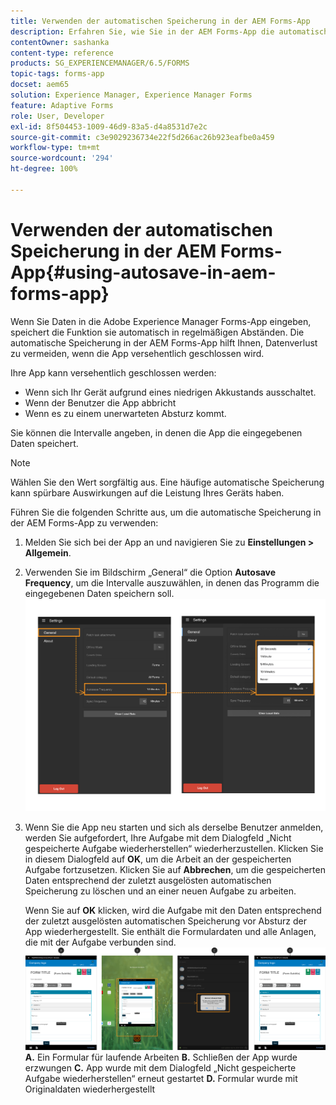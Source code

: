```yaml
---
title: Verwenden der automatischen Speicherung in der AEM Forms-App
description: Erfahren Sie, wie Sie in der AEM Forms-App die automatische Speicherung verwenden, mit der Sie Datenverlust vermeiden können.
contentOwner: sashanka
content-type: reference
products: SG_EXPERIENCEMANAGER/6.5/FORMS
topic-tags: forms-app
docset: aem65
solution: Experience Manager, Experience Manager Forms
feature: Adaptive Forms
role: User, Developer
exl-id: 8f504453-1009-46d9-83a5-d4a8531d7e2c
source-git-commit: c3e9029236734e22f5d266ac26b923eafbe0a459
workflow-type: tm+mt
source-wordcount: '294'
ht-degree: 100%

---
```


# Verwenden der automatischen Speicherung in der AEM Forms-App{#using-autosave-in-aem-forms-app}

Wenn Sie Daten in die Adobe Experience Manager Forms-App eingeben, speichert die Funktion sie automatisch in regelmäßigen Abständen. Die automatische Speicherung in der AEM Forms-App hilft Ihnen, Datenverlust zu vermeiden, wenn die App versehentlich geschlossen wird.

Ihre App kann versehentlich geschlossen werden:

* Wenn sich Ihr Gerät aufgrund eines niedrigen Akkustands ausschaltet.
* Wenn der Benutzer die App abbricht
* Wenn es zu einem unerwarteten Absturz kommt.

Sie können die Intervalle angeben, in denen die App die eingegebenen Daten speichert.

>[!NOTE]
>
>Wählen Sie den Wert sorgfältig aus. Eine häufige automatische Speicherung kann spürbare Auswirkungen auf die Leistung Ihres Geräts haben.

Führen Sie die folgenden Schritte aus, um die automatische Speicherung in der AEM Forms-App zu verwenden:

1. Melden Sie sich bei der App an und navigieren Sie zu **Einstellungen > Allgemein**.
1. Verwenden Sie im Bildschirm „General“ die Option **Autosave Frequency**, um die Intervalle auszuwählen, in denen das Programm die eingegebenen Daten speichern soll.
   [![Einstellen der Häufigkeit der automatischen Speicherung](assets/using-autosave-freq-07.png)](assets/using-autosave-freq-07-1.png)

1. Wenn Sie die App neu starten und sich als derselbe Benutzer anmelden, werden Sie aufgefordert, Ihre Aufgabe mit dem Dialogfeld „Nicht gespeicherte Aufgabe wiederherstellen“ wiederherzustellen. Klicken Sie in diesem Dialogfeld auf **OK**, um die Arbeit an der gespeicherten Aufgabe fortzusetzen. Klicken Sie auf **Abbrechen**, um die gespeicherten Daten entsprechend der zuletzt ausgelösten automatischen Speicherung zu löschen und an einer neuen Aufgabe zu arbeiten.

   Wenn Sie auf **OK** klicken, wird die Aufgabe mit den Daten entsprechend der zuletzt ausgelösten automatischen Speicherung vor Absturz der App wiederhergestellt. Sie enthält die Formulardaten und alle Anlagen, die mit der Aufgabe verbunden sind.
   [![Wiederherstellen einer Aufgabe ](assets/autosave-flow.png)](assets/using-autosave-freq-06.png)**A.** Ein Formular für laufende Arbeiten **B.** Schließen der App wurde erzwungen **C.** App wurde mit dem Dialogfeld „Nicht gespeicherte Aufgabe wiederherstellen“ erneut gestartet **D.** Formular wurde mit Originaldaten wiederhergestellt
